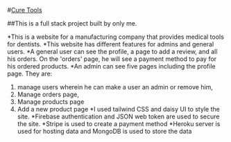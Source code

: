 #[Cure Tools](https://cure-tools.web.app/)

##This is a full stack project built by only me. 

*This is a website for a manufacturing company that provides medical tools for dentists. 
*This website has different features for admins and general users. 
*A general user can see the profile, a page to add a review, and all his orders. On the 'orders' page, he will see a payment method to pay for his ordered products.
*An admin can see five pages including the profile page. They are:  
1) manage users wherein he can make a user an admin or remove him, 
2) Manage orders page, 
3) Manage products page 
4) Add a new product page 
*I used tailwind CSS and daisy UI to style the site. 
*Firebase authentication and JSON web token are used to secure the site. 
*Stripe is used to create a payment method
*Heroku server is used for hosting data and MongoDB is used to store the data
